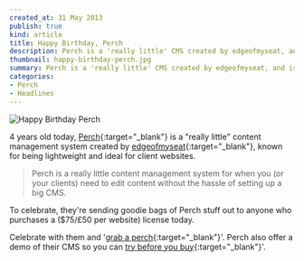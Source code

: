 ```yaml
---
created_at: 31 May 2013
publish: true
kind: article
title: Happy Birthday, Perch
description: Perch is a 'really little' CMS created by edgeofmyseat, and is today celebrating its 4th birthday!
thumbnail: happy-birthday-perch.jpg
summary: Perch is a 'really little' CMS created by edgeofmyseat, and is today celebrating its 4th birthday!
categories:
- Perch
- Headlines
---
```


![Happy Birthday Perch](/media/thumbnails/happy-birthday-perch.jpg)

4 years old today, [Perch](http://grabaperch.com/){:target="_blank"} is a "really little" content management system created by [edgeofmyseat](http://www.edgeofmyseat.com/){:target="_blank"}, known for being lightweight and ideal for client websites.

> Perch is a really little content management system for when you (or your clients) need to edit content without the hassle of setting up a big CMS.

To celebrate, they're sending goodie bags of Perch stuff out to anyone who purchases a ($75/£50 per website) license today.

Celebrate with them and '[grab a perch](https://grabaperch.com/){:target="_blank"}'. Perch also offer a demo of their CMS so you can [try before you buy](https://grabaperch.com/demo){:target="_blank"}'.
